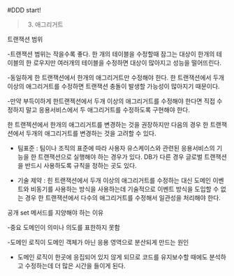 #DDD start!

>3. 애그리거트

트랜잭션 범위

-트랜잭션 범위는 작을수록 좋다. 한 개의 테이블을 수정할때 잠그는 대상이 한개의 테이블의 한 로우지만 여러개의 테이블을 수정하면 대상이 많아지고 성능을 떨어뜨린다.

-동일하게 한 트랜잭션에서 한개의 애그리거트만 수정해야 한다. 한 트랜잭션에서 두개 이상의 애그리거트를 수정하면 트랜잭션 충돌이 발생할 가능성이 많아지기 때문이다.

-만약 부득이하게 한트랜젝션에서 두개 이상의 애그리거트를 수정해야 한다면 직접 수정하지 말고 응용서비스에서 두 애그리거트를 수정하도록 구현해야 한다.

한 트랜젝션에서 한개의 애그리거트를 변경하는 것을 권장하지만 다음의 경우 한 트랜잭션에서 두개의 애그리거트를 변경하는 것을 고려할 수 있다.

- 팀표준 : 팀이나 조직의 표준에 따라 사용자 유스케이스와 관련된 응용서비스의 기능을 한 트랜잭션으로 실행해야 하는 경우가 있다. DB가 다른 경우 글로벌 트랜잭션을 반드시 사용하도록 규칙을 정하는 곳도 있다.

- 기술 제약 : 힌 트랜잭션에서 두개 이상의 애그리거트를 수정하는 대신 도메인 이벤트와 비동기를 사용하는 방식을 사용하는데 기술적으로 이벤트 방식을 도입할 수 없는 경우 한 트랜잭션에서 다수의 애그리거트를 수정해서 일관성을 처리해야 한다.

공개 set 메서드를 지양해야 하는 이유

-중요 도메인이 의미나 의도를 표한하지 못함

-도메인 로직이 도메인 객체가 아닌 응용 영역으로 분산되게 만드는 원인

- 도메인 로직이 한곳에 응집되어 있지 않게 되므로 코드를 유지보수할 때에도 분석하고 수정하는데 더 많은 시간을 들이게 된다.






 
 

